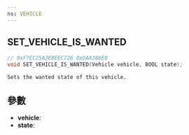 ```yaml
---
ns: VEHICLE
---
```

## SET_VEHICLE_IS_WANTED

```c
// 0xF7EC25A3EBEEC726 0xDAA388E8
void SET_VEHICLE_IS_WANTED(Vehicle vehicle, BOOL state);
```

```
Sets the wanted state of this vehicle.  
```

## 參數
* **vehicle**: 
* **state**: 

